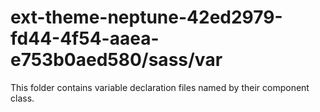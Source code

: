 # ext-theme-neptune-42ed2979-fd44-4f54-aaea-e753b0aed580/sass/var

This folder contains variable declaration files named by their component class.
